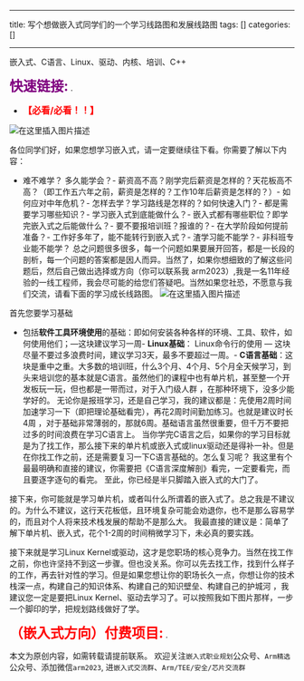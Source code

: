 
--- 
title:  写个想做嵌入式同学们的一个学习线路图和发展线路图 
tags: []
categories: [] 

---
嵌入式、C语言、Linux、驱动、内核、培训、C++

>  
 <font color="purple" size="5">**快速链接:**</font> .   
 -  <font color="red" size="3">**【必看/必看！！】**</font> 


<img src="https://img-blog.csdnimg.cn/direct/7bc2ccba51154c329557b6b397665f32.png" alt="在这里插入图片描述">

各位同学们好，如果您想学习嵌入式，请一定要继续往下看。你需要了解以下内容：
- 难不难学？ 多久能学会？- 薪资高不高？刚学完后薪资是怎样的？天花板高不高？（即工作五六年之前，薪资是怎样的？工作10年后薪资是怎样的？）- 如何应对中年危机？- 怎样去学？学习路线是怎样的？如何快速入门？- 都是需要学习哪些知识？- 学习嵌入式到底能做什么？- 嵌入式都有哪些职位？即学完嵌入式之后能做什么？- 要不要报培训班？报谁的？- 在大学阶段如何提前准备？- 工作好多年了，能不能转行到嵌入式？- 渣学习能不能学？- 非科班专业能不能学？
总之问题很多很多，每一个问题如果要展开回答，都是一长段的剖析，每一个问题的答案都是因人而异。当然了，如果你想细致的了解这些问题后，然后自己做出选择或方向（你可以联系我 arm2023）,我是一名11年经验的一线工程师，我会尽可能的给您们答疑吧。当然如果您社恐，不愿意与我们交流，请看下面的学习成长线路图。 <img src="https://img-blog.csdnimg.cn/2c9bfa23267b42f6957940b152156750.png" alt="在这里插入图片描述">

首先您要学习基础
- 包括**软件工具环境使用**的基础：即如何安装各种各样的环境、工具、软件，如何使用他们；—这块建议学习一周- **Linux基础**： Linux命令行的使用 — 这块尽量不要过多浪费时间，建议学习3天，最多不要超过一周。- **C语言基础**：这块是重中之重。大多数的培训班，什么3个月、4个月、5个月全天候学习，到头来培训您的基本就是C语言。虽然他们的课程中也有单片机，甚至整一个开发板玩一玩，但也都是一带而过，对于入门级人群 ，在那种环境下，没多少能学好的。 无论你是报班学习，还是自己学习，我的建议都是：先使用2周时间加速学习一下（即把理论基础看完），再花2周时间勤加练习。也就是建议时长4周 ，对于基础非常薄弱的，那就6周。基础语言虽然很重要，但千万不要把过多的时间浪费在学习C语言上。 当你学完C语言之后，如果你的学习目标就是为了找工作，那么接下来的单片机或嵌入式或linux驱动还是得补一补。但是在你找工作之前，还是需要复习一下C语言基础的。怎么复习呢？ 我这里有个最最明确和直接的建议，你需要把《C语言深度解剖》看完，一定要看完，而且要逐字逐句的看完。
至此，你已经是半只脚踏入嵌入式的大门了。

接下来，你可能就是学习单片机，或者叫什么所谓着的嵌入式了。总之我是不建议的。为什么不建议，这行天花板低，且环境复杂可能会劝退你，也不是那么容易学的，而且对个人将来技术栈发展的帮助不是那么大。 我最直接的建议是：简单了解下单片机、嵌入式，花个1-2周的时间稍微学习下，未必真的要实践。

接下来就是学习Linux Kernel或驱动，这才是您职场的核心竞争力。当然在找工作之前，你也许坚持不到这一步骤。但也没关系。你可以先去找工作，找到什么样子的工作，再去针对性的学习。但是如果您想让你的职场长久一点，你想让你的技术栈深一点，构建自己的知识体系、构建自己的知识壁垒、构建自己的护城河 ，我建议您一定是要把Linux Kernel、驱动去学习了。可以按照我如下图片那样，一步一个脚印的学，把规划路线做好了学。

>  
 <font color="red" size="5">**（嵌入式方向）付费项目:**</font> .     


本文为原创内容，如需转载请提前联系。 欢迎关注`嵌入式职业规划`公众号、`Arm精选`公众号、添加微信`arm2023`, 进`嵌入式交流群`、`Arm/TEE/安全/芯片交流群`
